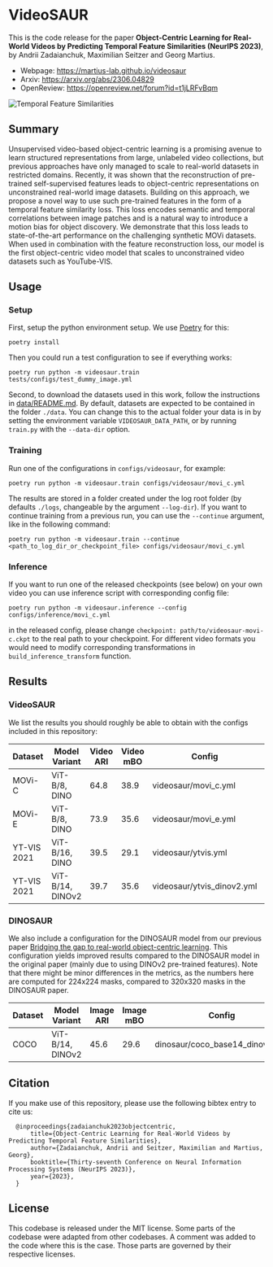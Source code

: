 # VideoSAUR

This is the code release for the paper **Object-Centric Learning for Real-World Videos by Predicting Temporal Feature Similarities (NeurIPS 2023)**, by Andrii Zadaianchuk, Maximilian Seitzer and Georg Martius.

- Webpage: https://martius-lab.github.io/videosaur
- Arxiv: https://arxiv.org/abs/2306.04829
- OpenReview: https://openreview.net/forum?id=t1jLRFvBqm

![Temporal Feature Similarities](https://zadaianchuk.github.io/videosaur/static/images/sim_loss-1.png)

## Summary

Unsupervised video-based object-centric learning is a promising avenue to learn structured representations from large, unlabeled video collections, but previous approaches have only managed to scale to real-world datasets in restricted domains. Recently, it was shown that the reconstruction of pre-trained self-supervised features leads to object-centric representations on unconstrained real-world image datasets. Building on this approach, we propose a novel way to use such pre-trained features in the form of a temporal feature similarity loss. This loss encodes semantic and temporal correlations between image patches and is a natural way to introduce a motion bias for object discovery. We demonstrate that this loss leads to state-of-the-art performance on the challenging synthetic MOVi datasets. When used in combination with the feature reconstruction loss, our model is the first object-centric video model that scales to unconstrained video datasets such as YouTube-VIS.

## Usage

### Setup

First, setup the python environment setup. We use [Poetry](https://python-poetry.org/) for this:

```
poetry install
```

Then you could run a test configuration to see if everything works:

```
poetry run python -m videosaur.train tests/configs/test_dummy_image.yml
```

Second, to download the datasets used in this work, follow the instructions in [data/README.md](data/README.md).
By default, datasets are expected to be contained in the folder `./data`.
You can change this to the actual folder your data is in by setting the environment variable `VIDEOSAUR_DATA_PATH`, or by running `train.py` with the `--data-dir` option.

### Training

Run one of the configurations in `configs/videosaur`, for example:

```
poetry run python -m videosaur.train configs/videosaur/movi_c.yml
```

The results are stored in a folder created under the log root folder (by defaults `./logs`, changeable by the argument `--log-dir`).
If you want to continue training from a previous run, you can use the `--continue` argument, like in the following command:

```
poetry run python -m videosaur.train --continue <path_to_log_dir_or_checkpoint_file> configs/videosaur/movi_c.yml
```

### Inference
If you want to run one of the released checkpoints (see below) on your own video you can use inference script with corresponding config file:

```
poetry run python -m videosaur.inference --config configs/inference/movi_c.yml
```
in the released config, please change `checkpoint: path/to/videosaur-movi-c.ckpt` to the real path to your checkpoint.
For different video formats you would need to modify corresponding transformations in `build_inference_transform` function.

## Results

### VideoSAUR

We list the results you should roughly be able to obtain with the configs included in this repository:

| Dataset      | Model Variant    | Video ARI | Video mBO | Config                      | Checkpoint Link                                                                                             |
|--------------|------------------|-----------|-----------|-----------------------------|------------------------------------------------------------------------------------------------------------|
| MOVi-C       | ViT-B/8, DINO    | 64.8      | 38.9      | videosaur/movi_c.yml        | [Checkpoint](https://huggingface.co/andriizadaianchuk/videosaur-movi-c/resolve/main/videosaur-movi-c.ckpt) |
| MOVi-E       | ViT-B/8, DINO    | 73.9      | 35.6      | videosaur/movi_e.yml        | [Checkpoint](https://huggingface.co/andriizadaianchuk/videosaur-movi-e/resolve/main/videosaur-movi-e.ckpt) |
| YT-VIS 2021  | ViT-B/16, DINO   | 39.5      | 29.1      | videosaur/ytvis.yml         | [Checkpoint](https://huggingface.co/andriizadaianchuk/videosaur-ytvis/resolve/main/videosaur-ytvis.ckpt)   |
| YT-VIS 2021  | ViT-B/14, DINOv2 | 39.7      | 35.6      | videosaur/ytvis_dinov2.yml  | [Checkpoint](https://huggingface.co/andriizadaianchuk/videosaur-ytvis-dinov2-518/resolve/main/videosaur_dinov2.ckpt) |

### DINOSAUR

We also include a configuration for the DINOSAUR model from our previous paper [Bridging the gap to real-world object-centric learning](https://arxiv.org/abs/2209.14860).
This configuration yields improved results compared to the DINOSAUR model in the original paper (mainly
due to using DINOv2 pre-trained features).
Note that there might be minor differences in the metrics, as the numbers here are computed for 224x224 masks, compared to 320x320 masks in the DINOSAUR paper.

| Dataset | Model Variant    | Image ARI | Image mBO | Config                           | Checkpoint                                                                                             |
|---------|------------------|-----------|-----------|----------------------------------|--------------------------------------------------------------------------------------------------------|
| COCO    | ViT-B/14, DINOv2 | 45.6      | 29.6      | dinosaur/coco_base14_dinov2.yml  | [Checkpoint](https://huggingface.co/andriizadaianchuk/dinosaur_dinov2/resolve/main/coco_dinosaur_base14_dinov2.ckpt) |

## Citation

If you make use of this repository, please use the following bibtex entry to cite us:

```
  @inproceedings{zadaianchuk2023objectcentric,
      title={Object-Centric Learning for Real-World Videos by Predicting Temporal Feature Similarities},
      author={Zadaianchuk, Andrii and Seitzer, Maximilian and Martius, Georg},
      booktitle={Thirty-seventh Conference on Neural Information Processing Systems (NeurIPS 2023)},
      year={2023},
  }
```

## License

This codebase is released under the MIT license.
Some parts of the codebase were adapted from other codebases.
A comment was added to the code where this is the case.
Those parts are governed by their respective licenses.

